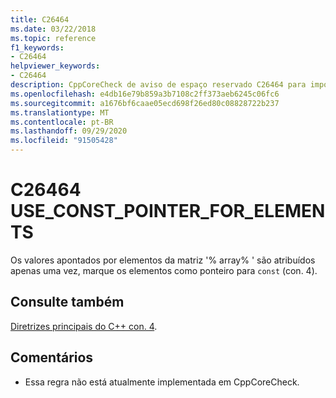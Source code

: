 ```yaml
---
title: C26464
ms.date: 03/22/2018
ms.topic: reference
f1_keywords:
- C26464
helpviewer_keywords:
- C26464
description: CppCoreCheck de aviso de espaço reservado C26464 para imposição de futura con. 4
ms.openlocfilehash: e4db16e79b859a3b7108c2ff373aeb6245c06fc6
ms.sourcegitcommit: a1676bf6caae05ecd698f26ed80c08828722b237
ms.translationtype: MT
ms.contentlocale: pt-BR
ms.lasthandoff: 09/29/2020
ms.locfileid: "91505428"
---
```

# <a name="c26464-use_const_pointer_for_elements"></a>C26464 USE_CONST_POINTER_FOR_ELEMENTS

Os valores apontados por elementos da matriz '% array% ' são atribuídos apenas uma vez, marque os elementos como ponteiro para `const` (con. 4).

## <a name="see-also"></a>Consulte também

[Diretrizes principais do C++ con. 4](https://github.com/isocpp/CppCoreGuidelines/blob/master/CppCoreGuidelines.md#con4-use-const-to-define-objects-with-values-that-do-not-change-after-construction).

## <a name="remarks"></a>Comentários

- Essa regra não está atualmente implementada em CppCoreCheck.
